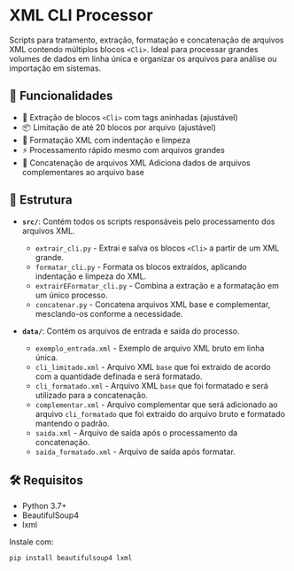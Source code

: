 # XML CLI Processor

Scripts para tratamento, extração, formatação e concatenação de arquivos XML contendo múltiplos blocos `<Cli>`. Ideal para processar grandes volumes de dados em linha única e organizar os arquivos para análise ou importação em sistemas.

## 🚀 Funcionalidades

- 🧩 Extração de blocos `<Cli>` com tags aninhadas (ajustável)
- 📦 Limitação de até 20 blocos por arquivo (ajustável)
- 🧼 Formatação XML com indentação e limpeza
- ⚡ Processamento rápido mesmo com arquivos grandes
- 🔄 Concatenação de arquivos XML Adiciona dados de arquivos complementares ao arquivo base

## 📂 Estrutura

- **`src/`**: Contém todos os scripts responsáveis pelo processamento dos arquivos XML. 
    - `extrair_cli.py` - Extrai e salva os blocos `<Cli>` a partir de um XML grande.
    - `formatar_cli.py` - Formata os blocos extraídos, aplicando indentação e limpeza do XML.
    - `extrairEFormatar_cli.py` - Combina a extração e a formatação em um único processo.
    - `concatenar.py` - Concatena arquivos XML base e complementar, mesclando-os conforme a necessidade.
 
- **`data/`**: Contém os arquivos de entrada e saída do processo.
    - `exemplo_entrada.xml` - Exemplo de arquivo XML bruto em linha única.
    - `cli_limitado.xml` - Arquivo XML `base` que foi extraido de acordo com a quantidade definada e será formatado.
    - `cli_formatado.xml` - Arquivo XML `base` que foi formatado e será utilizado para a concatenação.
    - `complementar.xml` - Arquivo complementar que será adicionado ao arquivo `cli_formatado` que foi extraido do arquivo bruto e formatado mantendo o padrão.
    - `saida.xml` - Arquivo de saída após o processamento da concatenação.
    - `saida_formatado.xml` - Arquivo de saída após formatar.

## 🛠 Requisitos

- Python 3.7+
- BeautifulSoup4
- lxml

Instale com:

```bash
pip install beautifulsoup4 lxml
